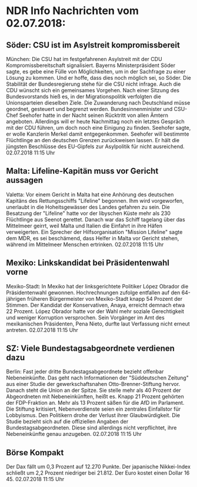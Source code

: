 # NDR Info Nachrichten vom 02.07.2018:


## Söder: CSU ist im Asylstreit kompromissbereit
München: Die CSU hat im festgefahrenen Asylstreit mit der CDU Kompromissbereitschaft signalisiert. Bayerns Ministerpräsident Söder sagte, es gebe eine Fülle von Möglichkeiten, um in der Sachfrage zu einer Lösung zu kommen. Und er hoffe, dass dies noch möglich sei, so Söder. Die Stabilität der Bundesregierung stehe für die CSU nicht infrage. Auch die CDU wünscht sich ein gemeinsames Vorgehen. Nach einer Sitzung des Bundesvorstands hieß es, in der Migrationspolitik verfolgten die Unionsparteien dieselben Ziele. Die Zuwanderung nach Deutschland müsse geordnet, gesteuert und begrenzt werden. Bundesinnenminister und CSU-Chef Seehofer hatte in der Nacht seinen Rücktritt von allen Ämtern angeboten. Allerdings will er heute Nachmittag noch ein letztes Gespräch mit der CDU führen, um doch noch eine Einigung zu finden. Seehofer sagte, er wolle Kanzlerin Merkel damit entgegenkommen. Seehofer will bestimmte Flüchtlinge an den deutschen Grenzen zurückweisen lassen. Er hält die jüngsten Beschlüsse des EU-Gipfels zur Asylpolitik für nicht ausreichend. 02.07.2018 11:15 Uhr 

## Malta: Lifeline-Kapitän muss vor Gericht aussagen
Valetta: Vor einem Gericht in Malta hat eine Anhörung des deutschen Kapitäns des Rettungsschiffs "Lifeline" begonnen. Ihm wird vorgeworfen, unerlaubt in die Hoheitsgewässer des Landes gefahren zu sein. Die Besatzung der "Lifeline" hatte vor der libyschen Küste mehr als 230 Flüchtlinge aus Seenot gerettet. Danach war das Schiff tagelang über das Mittelmeer geirrt, weil Malta und Italien die Einfahrt in ihre Häfen verweigerten. Ein Sprecher der Hilfsorganisation "Mission Lifeline" sagte dem MDR, es sei beschämend, dass Helfer in Malta vor Gericht stehen, während im Mittelmeer Menschen ertrinken. 02.07.2018 11:15 Uhr 

## Mexiko: Linkskandidat bei Präsidentenwahl vorne
Mexiko-Stadt: In Mexiko hat der linksgerichtete Politiker López Obrador die Präsidentenwahl gewonnen. Hochrechnungen zufolge entfallen auf den 64-jährigen früheren Bürgermeister von Mexiko-Stadt knapp 54 Prozent der Stimmen. Der Kandidat der Konservativen, Anaya, erreicht demnach etwa 22 Prozent. López Obrador hatte vor der Wahl mehr soziale Gerechtigkeit und weniger Korruption versprochen. Sein Vorgänger im Amt des mexikanischen Präsidenten, Pena Nieto, durfte laut Verfassung nicht erneut antreten. 02.07.2018 11:15 Uhr 

## SZ: Viele Bundestagsabgeordnete verdienen dazu
Berlin: Fast jeder dritte Bundestagsabgeordnete bezieht offenbar Nebeneinkünfte. Das geht nach Informationen der "Süddeutschen Zeitung" aus einer Studie der gewerkschaftsnahen Otto-Brenner-Stiftung hervor. Danach steht die Union an der Spitze. Sie stelle mehr als 40 Prozent der Abgeordneten mit Nebeneinkünften, heißt es. Knapp 21 Prozent gehörten der FDP-Fraktion an. Mehr als 13 Prozent säßen für die AfD im Parlament. Die Stiftung kritisiert, Nebenverdienste seien ein zentrales Einfallstor für Lobbyismus. Den Politikern drohe der Verlust ihrer Glaubwürdigkeit. Die Studie bezieht sich auf die offiziellen Angaben der Bundestagsabgeordneten. Diese sind allerdings nicht verpflichtet, ihre Nebeneinkünfte genau anzugeben. 02.07.2018 11:15 Uhr 

## Börse Kompakt
Der Dax fällt um 0,3 Prozent auf 12.270  Punkte. Der japanische Nikkei-Index schließt um 2,2 Prozent niedriger bei 21.812. Der Euro kostet einen Dollar 16 45. 02.07.2018 11:15 Uhr 
